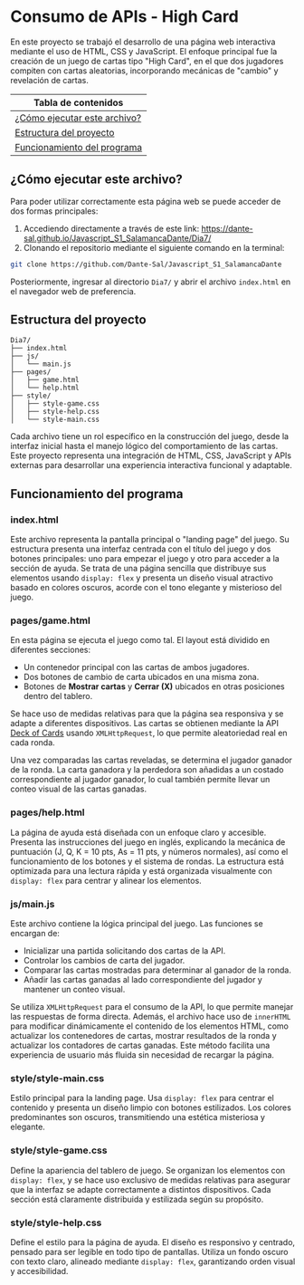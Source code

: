 # Consumo de APIs - High Card

En este proyecto se trabajó el desarrollo de una página web interactiva mediante el uso de HTML, CSS y JavaScript. El enfoque principal fue la creación de un juego de cartas tipo "High Card", en el que dos jugadores compiten con cartas aleatorias, incorporando mecánicas de "cambio" y revelación de cartas.

|Tabla de contenidos|
|--|
|[¿Cómo ejecutar este archivo?](#Ejecucion)|
|[Estructura del proyecto](#Estructura)|
|[Funcionamiento del programa](#Funcionamiento)|

<a name="Ejecucion"></a>

## ¿Cómo ejecutar este archivo?

Para poder utilizar correctamente esta página web se puede acceder de dos formas principales:

1. Accediendo directamente a través de este link: https://dante-sal.github.io/Javascript_S1_SalamancaDante/Dia7/
2. Clonando el repositorio mediante el siguiente comando en la terminal:

```bash
git clone https://github.com/Dante-Sal/Javascript_S1_SalamancaDante
```

Posteriormente, ingresar al directorio `Dia7/` y abrir el archivo `index.html` en el navegador web de preferencia.

<a name="Estructura"></a>

## Estructura del proyecto

```plaintext
Dia7/
├── index.html
├── js/
│   └── main.js
├── pages/
│   ├── game.html
│   └── help.html
├── style/
│   ├── style-game.css
│   ├── style-help.css
│   └── style-main.css
```

Cada archivo tiene un rol específico en la construcción del juego, desde la interfaz inicial hasta el manejo lógico del comportamiento de las cartas. Este proyecto representa una integración de HTML, CSS, JavaScript y APIs externas para desarrollar una experiencia interactiva funcional y adaptable.

<a name="Funcionamiento"></a>

## Funcionamiento del programa

### index.html
Este archivo representa la pantalla principal o "landing page" del juego. Su estructura presenta una interfaz centrada con el título del juego y dos botones principales: uno para empezar el juego y otro para acceder a la sección de ayuda. Se trata de una página sencilla que distribuye sus elementos usando `display: flex` y presenta un diseño visual atractivo basado en colores oscuros, acorde con el tono elegante y misterioso del juego.

### pages/game.html
En esta página se ejecuta el juego como tal. El layout está dividido en diferentes secciones:
- Un contenedor principal con las cartas de ambos jugadores.
- Dos botones de cambio de carta ubicados en una misma zona.
- Botones de **Mostrar cartas** y **Cerrar (X)** ubicados en otras posiciones dentro del tablero.

Se hace uso de medidas relativas para que la página sea responsiva y se adapte a diferentes dispositivos. Las cartas se obtienen mediante la API [Deck of Cards](https://deckofcardsapi.com) usando `XMLHttpRequest`, lo que permite aleatoriedad real en cada ronda.

Una vez comparadas las cartas reveladas, se determina el jugador ganador de la ronda. La carta ganadora y la perdedora son añadidas a un costado correspondiente al jugador ganador, lo cual también permite llevar un conteo visual de las cartas ganadas.

### pages/help.html
La página de ayuda está diseñada con un enfoque claro y accesible. Presenta las instrucciones del juego en inglés, explicando la mecánica de puntuación (J, Q, K = 10 pts, As = 11 pts, y números normales), así como el funcionamiento de los botones y el sistema de rondas. La estructura está optimizada para una lectura rápida y está organizada visualmente con `display: flex` para centrar y alinear los elementos.

### js/main.js
Este archivo contiene la lógica principal del juego. Las funciones se encargan de:
- Inicializar una partida solicitando dos cartas de la API.
- Controlar los cambios de carta del jugador.
- Comparar las cartas mostradas para determinar al ganador de la ronda.
- Añadir las cartas ganadas al lado correspondiente del jugador y mantener un conteo visual.

Se utiliza `XMLHttpRequest` para el consumo de la API, lo que permite manejar las respuestas de forma directa. Además, el archivo hace uso de `innerHTML` para modificar dinámicamente el contenido de los elementos HTML, como actualizar los contenedores de cartas, mostrar resultados de la ronda y actualizar los contadores de cartas ganadas. Este método facilita una experiencia de usuario más fluida sin necesidad de recargar la página.

### style/style-main.css
Estilo principal para la landing page. Usa `display: flex` para centrar el contenido y presenta un diseño limpio con botones estilizados. Los colores predominantes son oscuros, transmitiendo una estética misteriosa y elegante.

### style/style-game.css
Define la apariencia del tablero de juego. Se organizan los elementos con `display: flex`, y se hace uso exclusivo de medidas relativas para asegurar que la interfaz se adapte correctamente a distintos dispositivos. Cada sección está claramente distribuida y estilizada según su propósito.

### style/style-help.css
Define el estilo para la página de ayuda. El diseño es responsivo y centrado, pensado para ser legible en todo tipo de pantallas. Utiliza un fondo oscuro con texto claro, alineado mediante `display: flex`, garantizando orden visual y accesibilidad.